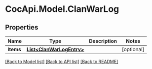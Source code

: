 # CocApi.Model.ClanWarLog
## Properties

Name | Type | Description | Notes
------------ | ------------- | ------------- | -------------
**Items** | [**List&lt;ClanWarLogEntry&gt;**](ClanWarLogEntry.md) |  | [optional] 

[[Back to Model list]](../README.md#documentation-for-models) [[Back to API list]](../README.md#documentation-for-api-endpoints) [[Back to README]](../README.md)


